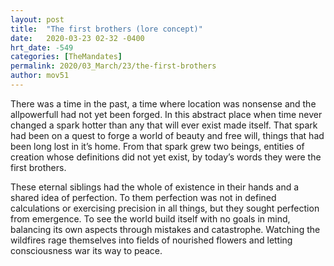 ```yaml
---
layout: post
title:  "The first brothers (lore concept)"
date:   2020-03-23 02-32 -0400
hrt_date: -549
categories: [TheMandates]
permalink: 2020/03_March/23/the-first-brothers
author: mov51
---
```

There was a time in the past, a time where location was nonsense and the allpowerfull had not yet been forged. In this abstract place when time never changed a spark hotter than any that will ever exist made itself. That spark had been on a quest to forge a world of beauty and free will, things that had been long lost in it’s home. From that spark grew two beings, entities of creation whose definitions did not yet exist, by today’s words they were the first brothers.

These eternal siblings had the whole of existence in their hands and a shared idea of perfection. To them perfection was not in defined calculations or exercising precision in all things, but they sought perfection from emergence. To see the world build itself with no goals in mind, balancing its own aspects through mistakes and catastrophe. Watching the wildfires rage themselves into fields of nourished flowers and letting consciousness war its way to peace.
